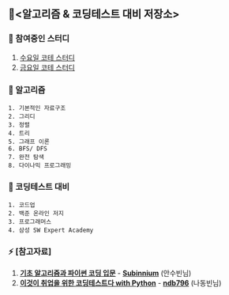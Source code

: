 ## 🔭<알고리즘 & 코딩테스트 대비 저장소>
### 🤔 참여중인 스터디
1. [수요일 코테 스터디](https://github.com/KimTaesong/Algorithm/tree/master/Baekjoon_study1)
2. [금요일 코테 스터디](https://github.com/KimTaesong/Algorithm/tree/master/Baekjoon_study2)

### 🌱 알고리즘
    1. 기본적인 자료구조
    2. 그리디 
    3. 정렬
    4. 트리
    5. 그래프 이론
    6. BFS/ DFS
    7. 완전 탐색
    8. 다이나믹 프로그래밍
### 🤔 코딩테스트 대비
    1. 코드업
    2. 백준 온라인 저지
    3. 프로그래머스
    4. 삼성 SW Expert Academy

  
### ⚡ [참고자료] 
1. [<u>**기초 알고리즘과 파이썬 코딩 입문**</u>](https://www.youtube.com/watch?v=AhCib1thS7M) - [**Subinnium**](https://subinium.github.io/preparation-for-snu-graduate-school/ "안수빈님의 블로그") (안수빈님)
1. [**<u>이것이 취업을 위한 코딩테스트다 with Python</u>**](http://www.yes24.com/Product/Goods/91433923) - [**ndb796**](https://github.com/ndb796) (나동빈님)
<!--
**KimTaesong/KimTaesong** is a ✨ _special_ ✨ repository because its `README.md` (this file) appears on your GitHub profile.

Here are some ideas to get you started:

- 🔭 I’m currently working on ...
- 🌱 I’m currently learning ...
- 👯 I’m looking to collaborate on ...
- 🤔 I’m looking for help with ...
- 💬 Ask me about ...
- 📫 How to reach me: ...
- 😄 Pronouns: ...
- ⚡ Fun fact: ...
- 유형1(`설명어`를 클릭하면 URL로 이동) : [TheoryDB 블로그](https://theorydb.github.io "마우스를 올려놓으면 말풍선이 나옵니다.")</br>
유형2(URL 보여주고 `자동연결`) : <https://theorydb.github.io>  
유형3(동일 파일 내 `문단 이동`) : [동일파일 내 문단 이동](#markdown의-반드시-알아야-하는-문법)
-->